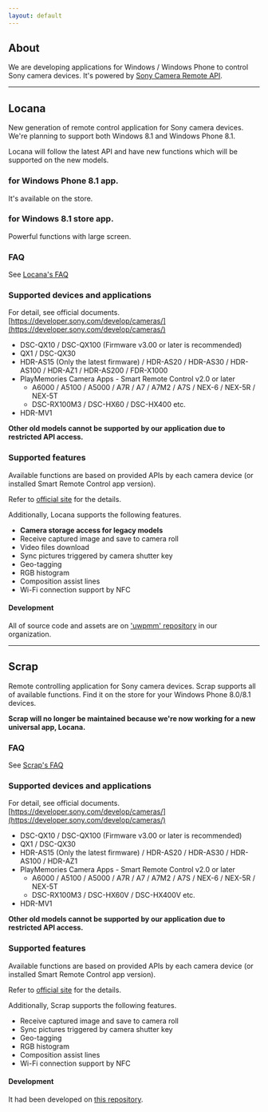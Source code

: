 ```yaml
---
layout: default
---
```


## About

We are developing applications for Windows / Windows Phone to control Sony camera devices.
It's powered by [Sony Camera Remote API](http://developer.sony.com/develop/cameras/).

---


## Locana

New generation of remote control application for Sony camera devices.
We're planning to support both Windows 8.1 and Windows Phone 8.1.

Locana will follow the latest API and have new functions which will be supported on the new models.

### for Windows Phone 8.1 app.

It's available on the store.

### for Windows 8.1 store app.

Powerful functions with large screen.

### FAQ
See [Locana's FAQ](/locana_faq.html)

### Supported devices and applications

For detail, see official documents. [https://developer.sony.com/develop/cameras/](https://developer.sony.com/develop/cameras/)

- DSC-QX10 / DSC-QX100 (Firmware v3.00 or later is recommended)
- QX1 / DSC-QX30
- HDR-AS15 (Only the latest firmware) / HDR-AS20 / HDR-AS30 / HDR-AS100 / HDR-AZ1 / HDR-AS200 / FDR-X1000
- PlayMemories Camera Apps - Smart Remote Control v2.0 or later
  + A6000 / A5100 / A5000 / A7R / A7 / A7M2 / A7S / NEX-6 / NEX-5R / NEX-5T
  + DSC-RX100M3 / DSC-HX60 / DSC-HX400 etc.
- HDR-MV1

**Other old models cannot be supported by our application due to restricted API access.**

### Supported features

Available functions are based on provided APIs by each camera device (or installed Smart Remote Control app version).

Refer to [official site](http://developer.sony.com/develop/cameras/) for the details.

Additionally, Locana supports the following features.

- **Camera storage access for legacy models**
- Receive captured image and save to camera roll
- Video files download
- Sync pictures triggered by camera shutter key
- Geo-tagging
- RGB histogram
- Composition assist lines
- Wi-Fi connection support by NFC

#### Development

All of source code and assets are on ['uwpmm' repository](https://github.com/locana/uwpmm) in our organization.

***

## Scrap

Remote controlling application for Sony camera devices.
Scrap supports all of available functions.
Find it on the store for your Windows Phone 8.0/8.1 devices.

**Scrap will no longer be maintained because we're now working for a new universal app, Locana.**

### FAQ
See [Scrap's FAQ](/scrap_faq.html)

### Supported devices and applications

For detail, see official documents. [https://developer.sony.com/develop/cameras/](https://developer.sony.com/develop/cameras/)

- DSC-QX10 / DSC-QX100 (Firmware v3.00 or later is recommended)
- QX1 / DSC-QX30
- HDR-AS15 (Only the latest firmware) / HDR-AS20 / HDR-AS30 / HDR-AS100 / HDR-AZ1
- PlayMemories Camera Apps - Smart Remote Control v2.0 or later
  + A6000 / A5100 / A5000 / A7R / A7 / A7M2 / A7S / NEX-6 / NEX-5R / NEX-5T
  + DSC-RX100M3 / DSC-HX60V / DSC-HX400V etc.
- HDR-MV1

**Other old models cannot be supported by our application due to restricted API access.**

### Supported features

Available functions are based on provided APIs by each camera device (or installed Smart Remote Control app version).

Refer to [official site](http://developer.sony.com/develop/cameras/) for the details.

Additionally, Scrap supports the following features.

- Receive captured image and save to camera roll
- Sync pictures triggered by camera shutter key
- Geo-tagging
- RGB histogram
- Composition assist lines
- Wi-Fi connection support by NFC

#### Development

It had been developed on [this repository](https://github.com/locana/wppmm).
